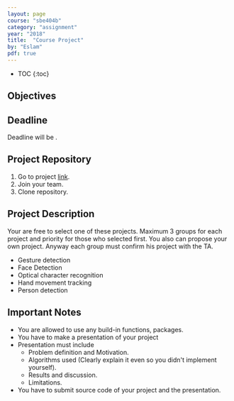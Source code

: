 ```yaml
---
layout: page
course: "sbe404b"
category: "assignment"
year: "2018"
title:  "Course Project"
by: "Eslam"
pdf: true
---
```

* TOC
{:toc}

## Objectives

## Deadline
Deadline will be .

## Project Repository
1. Go to project [link](). 
2. Join your team. 
3. Clone repository. 

## Project Description 

Your are free to select one of these projects. Maximum 3 groups for each project and priority for those who selected first. You also can propose your own project. Anyway each group must confirm his project with the TA.

* Gesture detection
* Face Detection
* Optical character recognition 
* Hand movement tracking
* Person detection

## Important Notes

* You are allowed to use any build-in functions, packages. 
* You have to make a presentation of your project
* Presentation must include
    * Problem definition and Motivation.
    * Algorithms used (Clearly explain it even so you didn't implement yourself).
    * Results and discussion.
    * Limitations.
* You have to submit source code of your project and the presentation.
